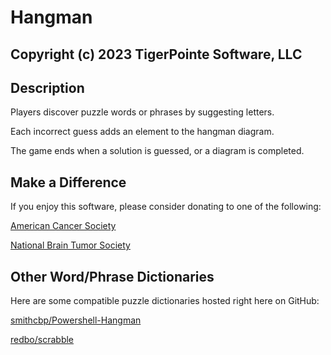 # Hangman
## Copyright (c) 2023 TigerPointe Software, LLC

## Description
Players discover puzzle words or phrases by suggesting letters.

Each incorrect guess adds an element to the hangman diagram.

The game ends when a solution is guessed, or a diagram is completed.

## Make a Difference
If you enjoy this software, please consider donating to one of the following:

[American Cancer Society](https://www.cancer.org)

[National Brain Tumor Society](https://braintumor.org)

## Other Word/Phrase Dictionaries
Here are some compatible puzzle dictionaries hosted right here on GitHub:

[smithcbp/Powershell-Hangman](https://github.com/smithcbp/Powershell-Hangman)

[redbo/scrabble](https://github.com/redbo/scrabble)